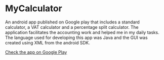 # MyCalculator
An android app published on Google play that includes a standard calculator, a VAT calculator and a percentage split calculator. The application facilitates the accounting work and helped me in my daily tasks. The language used for developing this app was Java and the GUI was created using XML from the android SDK.

[Check the app on Google Play](https://play.google.com/store/apps/details?id=com.sorinbratosin.mycalculator)
